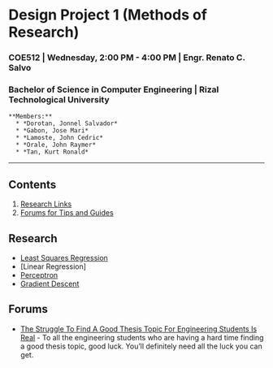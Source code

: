# Design Project 1 (Methods of Research)
### COE512 | Wednesday, 2:00 PM - 4:00 PM | Engr. Renato C. Salvo
### Bachelor of Science in Computer Engineering | Rizal Technological University

```
**Members:**
  * *Dorotan, Jonnel Salvador*
  * *Gabon, Jose Mari*
  * *Lamoste, John Cedric*
  * *Orale, John Raymer*
  * *Tan, Kurt Ronald*
```

---
## Contents

1. [Research Links](#Research)
2. [Forums for Tips and Guides](#Forums)


## Research
* [Least Squares Regression](https://www.mathsisfun.com/data/least-squares-regression.html)
* [Linear Regression]
* [Perceptron](https://towardsdatascience.com/6-steps-to-write-any-machine-learning-algorithm-from-scratch-perceptron-case-study-335f638a70f3)
* [Gradient Descent](https://www.youtube.com/watch?v=sDv4f4s2SB8&feature=share)

## Forums
* [The Struggle To Find A Good Thesis Topic For Engineering Students Is Real](https://gineersnow.com/students/the-struggle-to-find-a-good-thesis-topic-for-engineering-students-is-real) - To all the engineering students who are having a hard time finding a good thesis topic, good luck. You’ll definitely need all the luck you can get.
